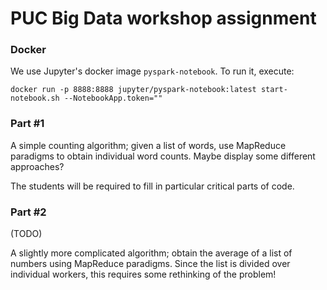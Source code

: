 PUC Big Data workshop assignment
================================

### Docker
We use Jupyter's docker image `pyspark-notebook`. To run it, execute:

    docker run -p 8888:8888 jupyter/pyspark-notebook:latest start-notebook.sh --NotebookApp.token=""

### Part #1
A simple counting algorithm; given a list of words, use MapReduce paradigms to
obtain individual word counts.  Maybe display some different approaches?

The students will be required to fill in particular critical parts of code.

### Part #2
(TODO)

A slightly more complicated algorithm; obtain the average of a list of numbers
using MapReduce paradigms. Since the list is divided over individual workers,
this requires some rethinking of the problem!

